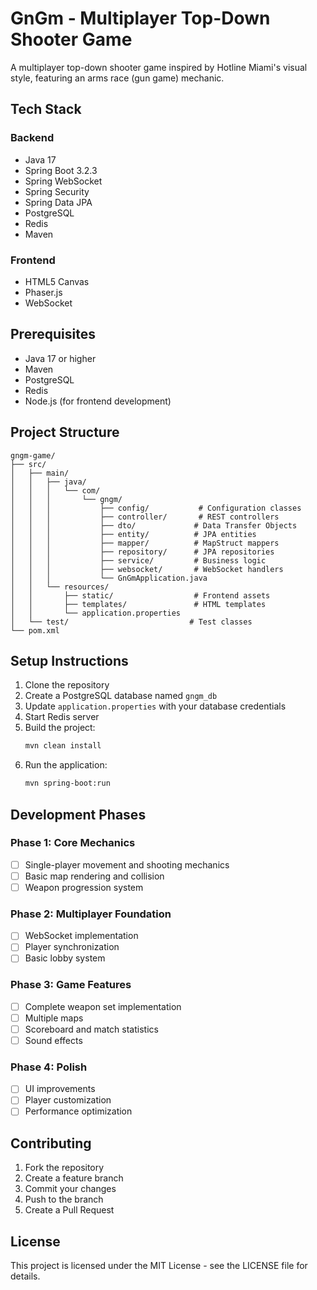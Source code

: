 # GnGm - Multiplayer Top-Down Shooter Game

A multiplayer top-down shooter game inspired by Hotline Miami's visual style, featuring an arms race (gun game) mechanic.

## Tech Stack

### Backend
- Java 17
- Spring Boot 3.2.3
- Spring WebSocket
- Spring Security
- Spring Data JPA
- PostgreSQL
- Redis
- Maven

### Frontend
- HTML5 Canvas
- Phaser.js
- WebSocket

## Prerequisites

- Java 17 or higher
- Maven
- PostgreSQL
- Redis
- Node.js (for frontend development)

## Project Structure

```
gngm-game/
├── src/
│   ├── main/
│   │   ├── java/
│   │   │   └── com/
│   │   │       └── gngm/
│   │   │           ├── config/           # Configuration classes
│   │   │           ├── controller/       # REST controllers
│   │   │           ├── dto/             # Data Transfer Objects
│   │   │           ├── entity/          # JPA entities
│   │   │           ├── mapper/          # MapStruct mappers
│   │   │           ├── repository/      # JPA repositories
│   │   │           ├── service/         # Business logic
│   │   │           ├── websocket/       # WebSocket handlers
│   │   │           └── GnGmApplication.java
│   │   └── resources/
│   │       ├── static/                  # Frontend assets
│   │       ├── templates/               # HTML templates
│   │       └── application.properties
│   └── test/                           # Test classes
└── pom.xml
```

## Setup Instructions

1. Clone the repository
2. Create a PostgreSQL database named `gngm_db`
3. Update `application.properties` with your database credentials
4. Start Redis server
5. Build the project:
   ```bash
   mvn clean install
   ```
6. Run the application:
   ```bash
   mvn spring-boot:run
   ```

## Development Phases

### Phase 1: Core Mechanics
- [ ] Single-player movement and shooting mechanics
- [ ] Basic map rendering and collision
- [ ] Weapon progression system

### Phase 2: Multiplayer Foundation
- [ ] WebSocket implementation
- [ ] Player synchronization
- [ ] Basic lobby system

### Phase 3: Game Features
- [ ] Complete weapon set implementation
- [ ] Multiple maps
- [ ] Scoreboard and match statistics
- [ ] Sound effects

### Phase 4: Polish
- [ ] UI improvements
- [ ] Player customization
- [ ] Performance optimization

## Contributing

1. Fork the repository
2. Create a feature branch
3. Commit your changes
4. Push to the branch
5. Create a Pull Request

## License

This project is licensed under the MIT License - see the LICENSE file for details. 